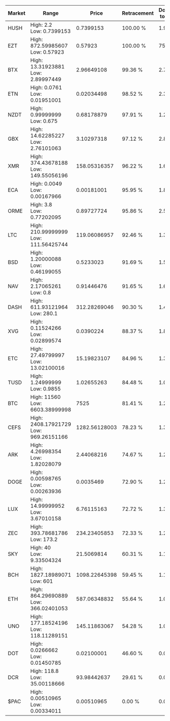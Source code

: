 | Market | Range | Price| Retracement | Doubles to 50% |
| --- | --- | --- | --- | --- |
| HUSH | High: 2.2<br />Low: 0.7399153 | 0.7399153 | 100.00 % | 1.99 |
| EZT | High: 872.59985607<br />Low: 0.57923 | 0.57923 | 100.00 % | 753.74 |
| BTX | High: 13.31923881<br />Low: 2.89997449 | 2.96649108 | 99.36 % | 2.73 |
| ETN | High: 0.0761<br />Low: 0.01951001 | 0.02034498 | 98.52 % | 2.35 |
| NZDT | High: 0.99999999<br />Low: 0.675 | 0.68178879 | 97.91 % | 1.23 |
| GBX | High: 14.62285227<br />Low: 2.76101063 | 3.10297318 | 97.12 % | 2.80 |
| XMR | High: 374.43678188<br />Low: 149.55056196 | 158.05316357 | 96.22 % | 1.66 |
| ECA | High: 0.0049<br />Low: 0.00167966 | 0.00181001 | 95.95 % | 1.82 |
| ORME | High: 3.8<br />Low: 0.77202095 | 0.89727724 | 95.86 % | 2.55 |
| LTC | High: 210.99999999<br />Low: 111.56425744 | 119.06086957 | 92.46 % | 1.35 |
| BSD | High: 1.20000088<br />Low: 0.46199055 | 0.5233023 | 91.69 % | 1.59 |
| NAV | High: 2.17065261<br />Low: 0.8 | 0.91446476 | 91.65 % | 1.62 |
| DASH | High: 611.93121964<br />Low: 280.1 | 312.28269046 | 90.30 % | 1.43 |
| XVG | High: 0.11524266<br />Low: 0.02899574 | 0.0390224 | 88.37 % | 1.85 |
| ETC | High: 27.49799997<br />Low: 13.02100016 | 15.19823107 | 84.96 % | 1.33 |
| TUSD | High: 1.24999999<br />Low: 0.9855 | 1.02655263 | 84.48 % | 1.09 |
| BTC | High: 11560<br />Low: 6603.38999998 | 7525 | 81.41 % | 1.21 |
| CEFS | High: 2408.17921729<br />Low: 969.26151166 | 1282.56128003 | 78.23 % | 1.32 |
| ARK | High: 4.26998354<br />Low: 1.82028079 | 2.44068216 | 74.67 % | 1.25 |
| DOGE | High: 0.00598765<br />Low: 0.00263936 | 0.0035469 | 72.90 % | 1.22 |
| LUX | High: 14.99999952<br />Low: 3.67010158 | 6.76115163 | 72.72 % | 1.38 |
| ZEC | High: 393.78681786<br />Low: 173.2 | 234.23405853 | 72.33 % | 1.21 |
| SKY | High: 40<br />Low: 9.33504324 | 21.5069814 | 60.31 % | 1.15 |
| BCH | High: 1827.18989071<br />Low: 601 | 1098.22645398 | 59.45 % | 1.11 |
| ETH | High: 864.29690889<br />Low: 366.02401053 | 587.06348832 | 55.64 % | 1.05 |
| UNO | High: 177.18524196<br />Low: 118.11289151 | 145.11863067 | 54.28 % | 1.02 |
| DOT | High: 0.0266662<br />Low: 0.01450785 | 0.02100001 | 46.60 % | 0.00 |
| DCR | High: 118.8<br />Low: 35.00118666 | 93.98442637 | 29.61 % | 0.00 |
| $PAC | High: 0.00510965<br />Low: 0.00334011 | 0.00510965 | 0.00 % | 0.00 |
